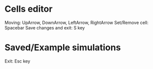 ﻿# Cells editor
Moving: UpArrow, DownArrow, LeftArrow, RightArrow
Set/Remove cell: Spacebar
Save changes and exit: S key

# Saved/Example simulations
Exit: Esc key